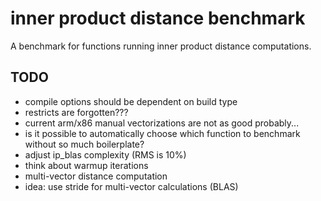 # inner product distance benchmark

A benchmark for functions running inner product distance computations.

## TODO

- compile options should be dependent on build type
- restricts are forgotten???
- current arm/x86 manual vectorizations are not as good probably...
- is it possible to automatically choose which function to benchmark without so much boilerplate?
- adjust ip_blas complexity (RMS is 10%)
- think about warmup iterations
- multi-vector distance computation
- idea: use stride for multi-vector calculations (BLAS)
